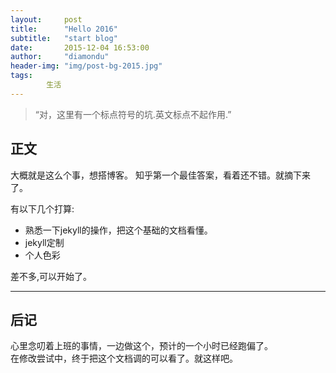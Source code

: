 ```yaml
---
layout:     post
title:      "Hello 2016"
subtitle:   "start blog"
date:       2015-12-04 16:53:00
author:     "diamondu"
header-img: "img/post-bg-2015.jpg"
tags:   
        生活
---
```



> “对，这里有一个标点符号的坑.英文标点不起作用.” 
      

## 正文 ##
大概就是这么个事，想搭博客。
知乎第一个最佳答案，看着还不错。就摘下来了。  


有以下几个打算: 

* 熟悉一下jekyll的操作，把这个基础的文档看懂。
* jekyll定制
* 个人色彩


差不多,可以开始了。

---

## 后记 
心里念叨着上班的事情，一边做这个，预计的一个小时已经跑偏了。  
在修改尝试中，终于把这个文档调的可以看了。就这样吧。
